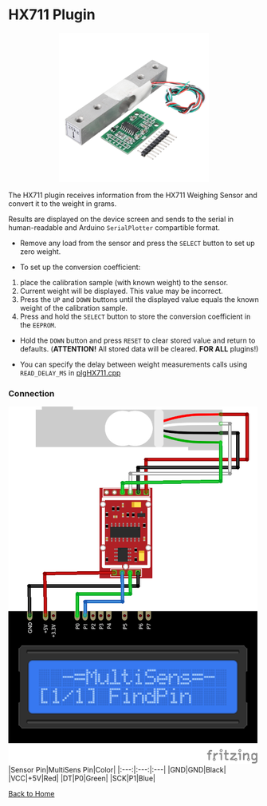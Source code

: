 # HX711 Plugin
<p align="center"><img src="HX711.png"/></p>

The HX711 plugin receives information from the HX711 Weighing Sensor and convert it to the 
weight in grams.

Results are displayed on the device screen and sends to the serial in human-readable and 
Arduino `SerialPlotter` compartible format.

* Remove any load from the sensor and press the `SELECT` button to set up zero weight.

* To set up the conversion coefficient: 
 1. place the calibration sample (with known weight) to the sensor. 
 2. Current weight will be displayed. This value may be incorrect.
 3. Press the `UP` and `DOWN` buttons until the displayed value equals the known weight of the 
calibration sample.
 4. Press and hold the `SELECT` button to store the conversion coefficient in the `EEPROM`.

* Hold the `DOWN` button and press `RESET` to clear stored value and return to defaults. 
  (**ATTENTION!** All stored data will be cleared. **FOR ALL** plugins!)

* You can specify the delay between weight measurements calls using `READ_DELAY_MS` 
  in [plgHX711.cpp](/plgHX711.cpp)



### Connection
![HX711Connection](HX711-CONN.png)
|Sensor Pin|MultiSens Pin|Color|
|:---:|:---:|:---|
|GND|GND|Black|
|VCC|+5V|Red|
|DT|P0|Green|
|SCK|P1|Blue|

[Back to Home](/#supported-devices)

